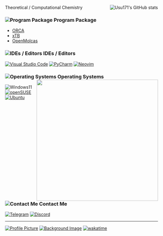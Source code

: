 [<img align="right" src="https://github-readme-stats.vercel.app/api?username=Usu171&show_icons=true&theme=tokyonight" alt="Usu171's GitHub stats" />](https://github.com/anuraghazra/github-readme-stats)

Theoretical / Computational Chemistry

### ![Program Package](https://cdn.jsdelivr.net/gh/primer/octicons@19.6.0/icons/rows-16.svg) Program Package

  - [ORCA](https://orcaforum.kofo.mpg.de/app.php/portal)
  - [xTB](https://xtb-docs.readthedocs.io/en/latest/basics.html)
  - [OpenMolcas](https://gitlab.com/Molcas/OpenMolcas)

### ![IDEs / Editors](https://cdn.jsdelivr.net/gh/primer/octicons@19.6.0/icons/code-16.svg) IDEs / Editors

[![Visual Studio Code](https://img.shields.io/badge/VSCode-007acc?style=for-the-badge&logo=visual-studio-code)](https://code.visualstudio.com/)
[![PyCharm](https://img.shields.io/badge/Pycharm-17cfb2?style=for-the-badge&logo=Pycharm)](https://www.jetbrains.com/pycharm/)
[![Neovim](https://img.shields.io/badge/neovim-57a143?style=for-the-badge&logo=Neovim&logoColor=ffffff)](https://neovim.io/)

### ![Operating Systems](https://cdn.jsdelivr.net/gh/primer/octicons/icons/device-desktop-16.svg) Operating Systems [<img align="right" src="https://count.getloli.com/get/@Usu171?theme=gelbooru" width="400" />](https://count.getloli.com/)

![Windows11](https://img.shields.io/badge/Windows11-24b1ff?style=for-the-badge&logo=Windows11)
[![openSUSE](https://img.shields.io/badge/openSUSE-73ba25?style=for-the-badge&logo=openSUSE&logoColor=ffffff)](https://www.opensuse.org/)
[![Ubuntu](https://img.shields.io/badge/Ubuntu-e95420?style=for-the-badge&logo=Ubuntu&logoColor=ffffff)](https://code.visualstudio.com/) 

### ![Contact Me](https://cdn.jsdelivr.net/gh/primer/octicons/icons/comment-16.svg) Contact Me

[![Telegram](https://img.shields.io/badge/Usu171-26A5E4?style=for-the-badge&logo=telegram&logoColor=ffffff)](https://telegram.me/Usu171)
[![Discord](https://img.shields.io/badge/Usu171%238746-5865F2?style=for-the-badge&logo=discord&logoColor=ffffff)](https://discord.com/users/Usu171#8746)
***
[![Profile Picture](https://img.shields.io/badge/Profile%20Picture-0096FA?style=for-the-badge&logo=pixiv&logoColor=ffffff)](https://www.pixiv.net/artworks/123342662)
[![Background Image](https://img.shields.io/badge/Background%20Image-0096FA?style=for-the-badge&logo=pixiv&logoColor=ffffff)](https://www.pixiv.net/artworks/96080487)
[![wakatime](https://wakatime.com/badge/user/9bcc2706-2d3e-4927-b255-a2f65e31774d.svg?style=for-the-badge)](https://wakatime.com/@9bcc2706-2d3e-4927-b255-a2f65e31774d)

